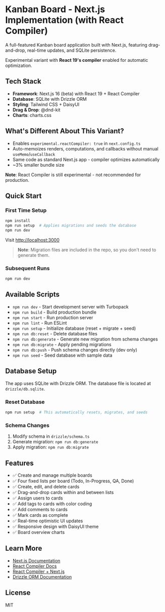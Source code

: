 # Kanban Board - Next.js Implementation (with React Compiler)

A full-featured Kanban board application built with Next.js, featuring drag-and-drop, real-time updates, and SQLite persistence.

Experimental variant with **React 19's compiler** enabled for automatic optimization.

## Tech Stack

- **Framework**: Next.js 16 (beta) with React 19 + React Compiler
- **Database**: SQLite with Drizzle ORM
- **Styling**: Tailwind CSS + DaisyUI
- **Drag & Drop**: @dnd-kit
- **Charts**: charts.css

## What's Different About This Variant?

- Enables `experimental.reactCompiler: true` in `next.config.ts`
- Auto-memoizes renders, computations, and callbacks without manual `useMemo`/`useCallback`
- Same code as standard Next.js app - compiler optimizes automatically
- ~3% smaller bundle size

**Note**: React Compiler is still experimental - not recommended for production.

## Quick Start

### First Time Setup

```bash
npm install
npm run setup  # Applies migrations and seeds the database
npm run dev
```

Visit [http://localhost:3000](http://localhost:3000)

> **Note**: Migration files are included in the repo, so you don't need to generate them.

### Subsequent Runs

```bash
npm run dev
```

## Available Scripts

- `npm run dev` - Start development server with Turbopack
- `npm run build` - Build production bundle
- `npm run start` - Run production server
- `npm run lint` - Run ESLint
- `npm run setup` - Initialize database (reset + migrate + seed)
- `npm run db:reset` - Delete database files
- `npm run db:generate` - Generate new migration from schema changes
- `npm run db:migrate` - Apply pending migrations
- `npm run db:push` - Push schema changes directly (dev only)
- `npm run seed` - Seed database with sample data

## Database Setup

The app uses SQLite with Drizzle ORM. The database file is located at `drizzle/db.sqlite`.

### Reset Database

```bash
npm run setup  # This automatically resets, migrates, and seeds
```

### Schema Changes

1. Modify schema in `drizzle/schema.ts`
2. Generate migration: `npm run db:generate`
3. Apply migration: `npm run db:migrate`

## Features

- ✅ Create and manage multiple boards
- ✅ Four fixed lists per board (Todo, In-Progress, QA, Done)
- ✅ Create, edit, and delete cards
- ✅ Drag-and-drop cards within and between lists
- ✅ Assign users to cards
- ✅ Add tags to cards with color coding
- ✅ Add comments to cards
- ✅ Mark cards as complete
- ✅ Real-time optimistic UI updates
- ✅ Responsive design with DaisyUI theme
- ✅ Board overview charts

## Learn More

- [Next.js Documentation](https://nextjs.org/docs)
- [React Compiler Docs](https://react.dev/learn/react-compiler)
- [React Compiler + Next.js](https://nextjs.org/docs/app/api-reference/next-config-js/reactCompiler)
- [Drizzle ORM Documentation](https://orm.drizzle.team/)

## License

MIT
